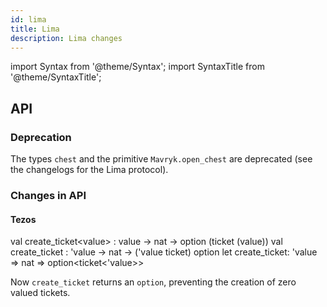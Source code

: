 ```yaml
---
id: lima
title: Lima
description: Lima changes
---
```


import Syntax from '@theme/Syntax';
import SyntaxTitle from '@theme/SyntaxTitle';

## API

### Deprecation

The types `chest` and the primitive `Mavryk.open_chest` are deprecated (see the changelogs for the Lima protocol).

### Changes in API

#### Tezos


<SyntaxTitle syntax="pascaligo">
val create_ticket&lt;value&gt; : value -> nat -> option (ticket (value))
</SyntaxTitle>
<SyntaxTitle syntax="cameligo">
val create_ticket : 'value -> nat -> ('value ticket) option
</SyntaxTitle>

<SyntaxTitle syntax="jsligo">
let create_ticket: 'value => nat => option&lt;ticket&lt;'value&gt;&gt;
</SyntaxTitle>

Now `create_ticket` returns an `option`, preventing the creation of zero valued tickets.

